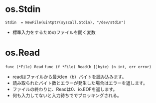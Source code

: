# os.Stdin
`Stdin  = NewFile(uintptr(syscall.Stdin), "/dev/stdin")`
- 標準入力をするためのファイルを開く変数

# os.Read
`func (*File) Read`
`func (f *File) Read(b []byte) (n int, err error)`

- readはファイルから最大len（b）バイトを読み込みます。
- 読み取られたバイト数とエラーが発生した場合はエラーを返します。
- ファイルの終わりに、Readは0、io.EOFを返します。
- 何も入力してないと入力待ちででブロッキングされる。
